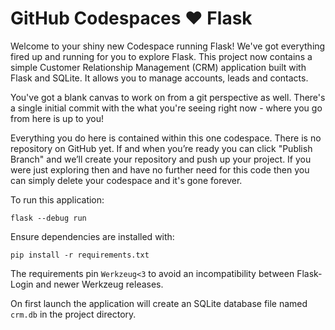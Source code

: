 # GitHub Codespaces ♥️ Flask

Welcome to your shiny new Codespace running Flask! We've got everything fired up and running for you to explore Flask.
This project now contains a simple Customer Relationship Management (CRM) application
built with Flask and SQLite. It allows you to manage accounts, leads and contacts.

You've got a blank canvas to work on from a git perspective as well. There's a single initial commit with the what you're seeing right now - where you go from here is up to you!

Everything you do here is contained within this one codespace. There is no repository on GitHub yet. If and when you’re ready you can click "Publish Branch" and we’ll create your repository and push up your project. If you were just exploring then and have no further need for this code then you can simply delete your codespace and it's gone forever.

To run this application:

```
flask --debug run
```

Ensure dependencies are installed with:

```
pip install -r requirements.txt
```

The requirements pin `Werkzeug<3` to avoid an incompatibility between
Flask-Login and newer Werkzeug releases.

On first launch the application will create an SQLite database file named
`crm.db` in the project directory.
